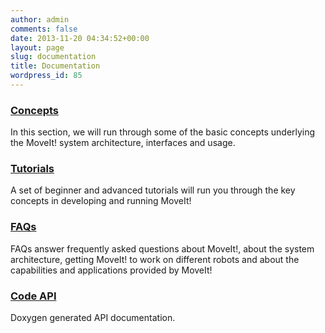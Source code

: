 ```yaml
---
author: admin
comments: false
date: 2013-11-20 04:34:52+00:00
layout: page
slug: documentation
title: Documentation
wordpress_id: 85
---
```


### [Concepts](concepts)


In this section, we will run through some of the basic concepts underlying the MoveIt! system architecture, interfaces and usage.


### [Tutorials](tutorials)


A set of beginner and advanced tutorials will run you through the key concepts in developing and running MoveIt!


### [FAQs](faqs)


FAQs answer frequently asked questions about MoveIt!, about the system architecture, getting MoveIt! to work on different robots and about the capabilities and applications provided by MoveIt!


### [Code API](/code-api)


Doxygen generated API documentation.
